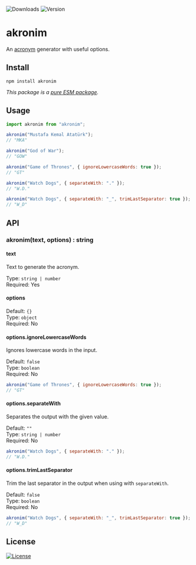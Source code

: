 ![Downloads](https://img.shields.io/npm/dm/akronim)
![Version](https://img.shields.io/github/package-json/v/ozgurg/akronim)

# akronim

An [acronym](https://en.wikipedia.org/wiki/Acronym) generator with useful options.

## Install

```shell
npm install akronim
```

_This package is a [pure ESM package](https://gist.github.com/sindresorhus/a39789f98801d908bbc7ff3ecc99d99c)._

## Usage

```javascript
import akronim from "akronim";

akronim("Mustafa Kemal Atatürk");
// "MKA"

akronim("God of War");
// "GOW"

akronim("Game of Thrones", { ignoreLowercaseWords: true });
// "GT"

akronim("Watch Dogs", { separateWith: "." });
// "W.D."

akronim("Watch Dogs", { separateWith: "_", trimLastSeparator: true });
// "W_D"
```

## API

### akronim(text, options) : string

#### text

Text to generate the acronym.

Type: <code>string | number</code>\
Required: Yes

#### options

Default: <code>{}</code>\
Type: <code>object</code>\
Required: No

#### options.ignoreLowercaseWords

Ignores lowercase words in the input.

Default: <code>false</code>\
Type: <code>boolean</code>\
Required: No

```javascript
akronim("Game of Thrones", { ignoreLowercaseWords: true });
// "GT"
```

#### options.separateWith

Separates the output with the given value.

Default: <code>""</code>\
Type: <code>string | number</code>\
Required: No

```javascript
akronim("Watch Dogs", { separateWith: "." });
// "W.D."
```

#### options.trimLastSeparator

Trim the last separator in the output when using with `separateWith`.

Default: <code>false</code>\
Type: <code>boolean</code>\
Required: No

```javascript
akronim("Watch Dogs", { separateWith: "_", trimLastSeparator: true });
// "W_D"
```

## License

[![License](https://img.shields.io/github/license/ozgurg/akronim)](https://github.com/ozgurg/akronim/blob/main/LICENSE)

